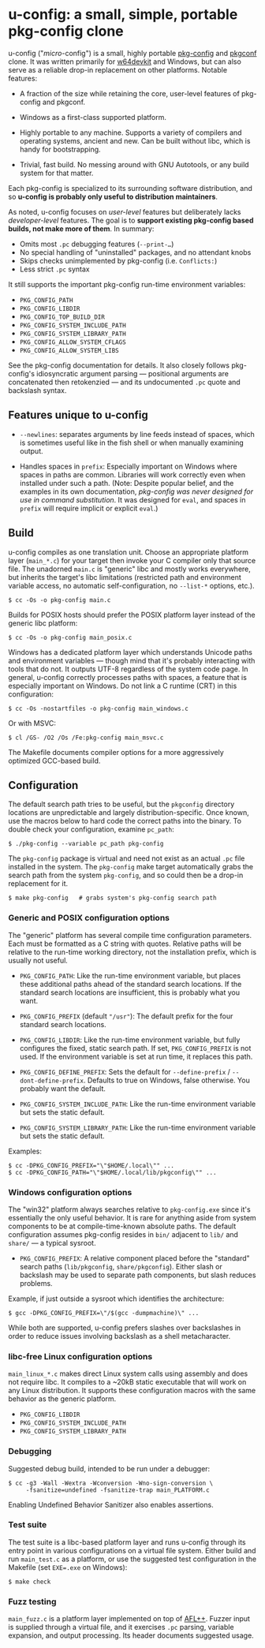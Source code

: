 # u-config: a small, simple, portable pkg-config clone

u-config ("*micro*-config") is a small, highly portable [pkg-config][] and
[pkgconf][] clone. It was written primarily for [w64devkit][] and Windows,
but can also serve as a reliable drop-in replacement on other platforms.
Notable features:

* A fraction of the size while retaining the core, user-level features of
  pkg-config and pkgconf.

* Windows as a first-class supported platform.

* Highly portable to any machine. Supports a variety of compilers and
  operating systems, ancient and new. Can be built without libc, which is
  handy for bootstrapping.

* Trivial, fast build. No messing around with GNU Autotools, or any build
  system for that matter.

Each pkg-config is specialized to its surrounding software distribution,
and so **u-config is probably only useful to distribution maintainers**.

As noted, u-config focuses on *user-level* features but deliberately lacks
*developer-level* features. The goal is to **support existing pkg-config
based builds, not make more of them**. In summary:

* Omits most `.pc` debugging features (`--print-…`)
* No special handling of "uninstalled" packages, and no attendant knobs
* Skips checks unimplemented by pkg-config (i.e. `Conflicts:`)
* Less strict `.pc` syntax

It still supports the important pkg-config run-time environment variables:

* `PKG_CONFIG_PATH`
* `PKG_CONFIG_LIBDIR`
* `PKG_CONFIG_TOP_BUILD_DIR`
* `PKG_CONFIG_SYSTEM_INCLUDE_PATH`
* `PKG_CONFIG_SYSTEM_LIBRARY_PATH`
* `PKG_CONFIG_ALLOW_SYSTEM_CFLAGS`
* `PKG_CONFIG_ALLOW_SYSTEM_LIBS`

See the pkg-config documentation for details. It also closely follows
pkg-config's idiosyncratic argument parsing — positional arguments are
concatenated then retokenzied — and its undocumented `.pc` quote and
backslash syntax.

## Features unique to u-config

* `--newlines`: separates arguments by line feeds instead of spaces, which
  is sometimes useful like in the fish shell or when manually examining
  output.

* Handles spaces in `prefix`: Especially important on Windows where spaces
  in paths are common. Libraries will work correctly even when installed
  under such a path. (Note: Despite popular belief, and the examples in
  its own documentation, *pkg-config was never designed for use in command
  substitution*. It was designed for `eval`, and spaces in `prefix` will
  require implicit or explicit `eval`.)

## Build

u-config compiles as one translation unit. Choose an appropriate platform
layer (`main_*.c`) for your target then invoke your C compiler only that
source file. The unadorned `main.c` is "generic" libc and mostly works
everywhere, but inherits the target's libc limitations (restricted path
and environment variable access, no automatic self-configuration, no
`--list-*` options, etc.).

    $ cc -Os -o pkg-config main.c

Builds for POSIX hosts should prefer the POSIX platform layer instead of
the generic libc platform:

    $ cc -Os -o pkg-config main_posix.c

Windows has a dedicated platform layer which understands Unicode paths and
environment variables — though mind that it's probably interacting with
tools that do not. It outputs UTF-8 regardless of the system code page. In
general, u-config correctly processes paths with spaces, a feature that is
especially important on Windows. Do not link a C runtime (CRT) in this
configuration:

    $ cc -Os -nostartfiles -o pkg-config main_windows.c

Or with MSVC:

    $ cl /GS- /O2 /Os /Fe:pkg-config main_msvc.c

The Makefile documents compiler options for a more aggressively optimized
GCC-based build.

## Configuration

The default search path tries to be useful, but the `pkgconfig` directory
locations are unpredictable and largely distribution-specific. Once known,
use the macros below to hard code the correct paths into the binary. To
double check your configuration, examine `pc_path`:

    $ ./pkg-config --variable pc_path pkg-config

The `pkg-config` package is virtual and need not exist as an actual `.pc`
file installed in the system. The `pkg-config` make target automatically
grabs the search path from the system `pkg-config`, and so could then be a
drop-in replacement for it.

    $ make pkg-config   # grabs system's pkg-config search path

### Generic and POSIX configuration options

The "generic" platform has several compile time configuration parameters.
Each must be formatted as a C string with quotes. Relative paths will be
relative to the run-time working directory, not the installation prefix,
which is usually not useful.

* `PKG_CONFIG_PATH`: Like the run-time environment variable, but places
  these additional paths ahead of the standard search locations. If the
  standard search locations are insufficient, this is probably what you
  want.

* `PKG_CONFIG_PREFIX` (default `"/usr"`): The default prefix for the four
  standard search locations.

* `PKG_CONFIG_LIBDIR`: Like the run-time environment variable, but fully
  configures the fixed, static search path. If set, `PKG_CONFIG_PREFIX` is
  not used. If the environment variable is set at run time, it replaces
  this path.

* `PKG_CONFIG_DEFINE_PREFIX`: Sets the default for `--define-prefix` /
  `--dont-define-prefix`. Defaults to true on Windows, false otherwise.
  You probably want the default.

* `PKG_CONFIG_SYSTEM_INCLUDE_PATH`: Like the run-time environment variable
  but sets the static default.

* `PKG_CONFIG_SYSTEM_LIBRARY_PATH`: Like the run-time environment variable
  but sets the static default.

Examples:

    $ cc -DPKG_CONFIG_PREFIX="\"$HOME/.local\"" ...
    $ cc -DPKG_CONFIG_PATH="\"$HOME/.local/lib/pkgconfig\"" ...

### Windows configuration options

The "win32" platform always searches relative to `pkg-config.exe` since
it's essentially the only useful behavior. It is rare for anything aside
from system components to be at compile-time-known absolute paths. The
default configuration assumes pkg-config resides in `bin/` adjacent to
`lib/` and `share/` — a typical sysroot.

* `PKG_CONFIG_PREFIX`: A relative component placed before the "standard"
  search paths (`lib/pkgconfig`, `share/pkgconfig`). Either slash or
  backslash may be used to separate path components, but slash reduces
  problems.

Example, if just outside a sysroot which identifies the architecture:

    $ gcc -DPKG_CONFIG_PREFIX=\"/$(gcc -dumpmachine)\" ...

While both are supported, u-config prefers slashes over backslashes in
order to reduce issues involving backslash as a shell metacharacter.

### libc-free Linux configuration options

`main_linux_*.c` makes direct Linux system calls using assembly and does
not require libc. It compiles to a ~20kB static executable that will work
on any Linux distribution. It supports these configuration macros with the
same behavior as the generic platform.

* `PKG_CONFIG_LIBDIR`
* `PKG_CONFIG_SYSTEM_INCLUDE_PATH`
* `PKG_CONFIG_SYSTEM_LIBRARY_PATH`

### Debugging

Suggested debug build, intended to be run under a debugger:

    $ cc -g3 -Wall -Wextra -Wconversion -Wno-sign-conversion \
         -fsanitize=undefined -fsanitize-trap main_PLATFORM.c

Enabling Undefined Behavior Sanitizer also enables assertions.

### Test suite

The test suite is a libc-based platform layer and runs u-config through
its entry point in various configurations on a virtual file system. Either
build and run `main_test.c` as a platform, or use the suggested test
configuration in the Makefile (set `EXE=.exe` on Windows):

    $ make check

### Fuzz testing

`main_fuzz.c` is a platform layer implemented on top of [AFL++][]. Fuzzer
input is supplied through a virtual file, and it exercises `.pc` parsing,
variable expansion, and output processing. Its header documents suggested
usage.


[AFL++]: https://github.com/AFLplusplus/AFLplusplus
[pkg-config]: https://www.freedesktop.org/wiki/Software/pkg-config/
[pkgconf]: http://pkgconf.org/
[w64devkit]: https://github.com/skeeto/w64devkit
